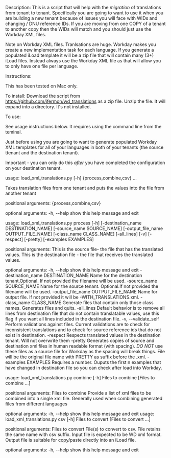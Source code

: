 Description:
    This is a script that will help with the *migration* of translations from tenant to tenant. Specifically you are going to want to use it when you are building a new tenant because of issues you will face with WIDs and changing / DNU reference IDs. If you are moving from one COPY of a tenant to another copy then the WIDs will match and you should just use the Workday XML files. 

Note on Workday XML files. Tranlsations are huge. Workday makes you create a new implementation task for each language. If you generate a populated iLoad template it will be a zip file that will contain many (3+) iLoad files. Instead always use the Workday XML file as that will allow you to only have one file per language. 


Instructions:

This has been tested on Mac only. 

To install: 
    Download the script from https://github.com/ifermon/wd_translations as a zip file.
    Unzip the file. It will expand into a directory. It's not installed.

To use:

See usage instructions below. It requires using the command line from the teminal. 

Just before using you are going to want to generate populated Workday XML templates for all of your languages in both of your tenants (the source ttenant and the destination tenant).

Important - you can only do this *after* you have completed the configuration on your destination tenant.



usage: load_xml_translations.py [-h] {process,combine,csv} ...

Takes translation files from one tenant and puts the values into the file from
another tenant

positional arguments:
  {process,combine,csv}

optional arguments:
  -h, --help            show this help message and exit

usage: load_xml_translations.py process [-h]
                                        [-destination_name DESTINATION_NAME]
                                        [-source_name SOURCE_NAME]
                                        [-output_file_name OUTPUT_FILE_NAME]
                                        [-class_name CLASS_NAME] [-all_lines]
                                        [-v] [-respect] [-pretty]
                                        [-examples EXAMPLES]
                                        <Source file> <Destination file>

positional arguments:
  <Source file>         This is the source file- the file that has the
                        translated values.
  <Destination file>    This is the destination file - the file that receives
                        the translated values.

optional arguments:
  -h, --help            show this help message and exit
  -destination_name DESTINATION_NAME
                        Name for the destination tenant.Optional. If not
                        provided the filename will be used.
  -source_name SOURCE_NAME
                        Name for the source tenant. Optional.If not provided
                        the filename will be used.
  -output_file_name OUTPUT_FILE_NAME
                        Name for output file. If not provided it will be
                        <destination file>-WITH_TRANSLATIONS.xml.
  -class_name CLASS_NAME
                        Generate files that contain only those class names.
                        Generates files and quits.
  -all_lines            Default behavior is to remove all lines from
                        destination file that do not contain translatable
                        values, use this flag if you want all lines included
                        in the destination file.
  -v, --validate_self   Perform validations against files. Current validations
                        are to check for inconsistent translations and to
                        check for source reference ids that do not exist in
                        destination.
  -respect              Respects translated values in the destination tenant.
                        Will not overwrite them
  -pretty               Generates copies of source and destination xml files
                        in human readable format (with spacing). *DO NOT* use
                        these files as a source file for Workday as the
                        spacing will break things. File will be the original
                        file name with PRETTY as suffix before the .xml.
  -examples EXAMPLES    Requires a number. Ouputs the first n examples that
                        have changed in destination file so you can check
                        after load into Workday.

usage: load_xml_translations.py combine [-h]
                                        Files to combine
                                        [Files to combine ...]

positional arguments:
  Files to combine  Provide a list of xml files to be combined into a single
                    xml file. Generally used when combining generated files
                    from different languages

optional arguments:
  -h, --help        show this help message and exit
usage: load_xml_translations.py csv [-h]
                                    Files to convert [Files to convert ...]

positional arguments:
  Files to convert  File(s) to convert to csv. File retains the same name with
                    csv suffix. Input file is expected to be WD xml format.
                    Output file is suitable for copy/paste directly into an
                    iLoad file.

optional arguments:
  -h, --help        show this help message and exit
